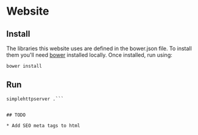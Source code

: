 # Website

## Install

The libraries this website uses are defined in the bower.json file.  To install them you'll need [bower](https://bower.io) installed locally.  Once installed, run using:

```bower install```

## Run

```npm install simplehttpserver -g
simplehttpserver .```


## TODO

* Add SEO meta tags to html